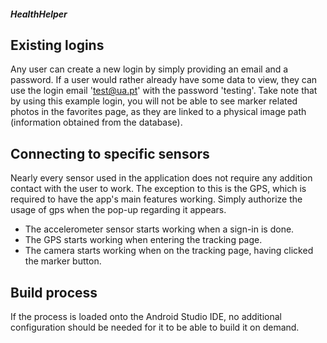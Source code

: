 ##### HealthHelper

## Existing logins
Any user can create a new login by simply providing an email and a password.
If a user would rather already have some data to view, they can use the login email 'test@ua.pt' with the password 'testing'.
Take note that by using this example login, you will not be able to see marker related photos in the favorites page, as they are linked to a physical image path (information obtained from the database).

## Connecting to specific sensors
Nearly every sensor used in the application does not require any addition contact with the user to work. The exception to this is the GPS, which is required to have the app's main features working. Simply authorize the usage of gps when the pop-up regarding it appears.
- The accelerometer sensor starts working when a sign-in is done. 
- The GPS starts working when entering the tracking page.
- The camera starts working when on the tracking page, having clicked the marker button.

## Build process
If the process is loaded onto the Android Studio IDE, no additional configuration should be needed for it to be able to build it on demand.

